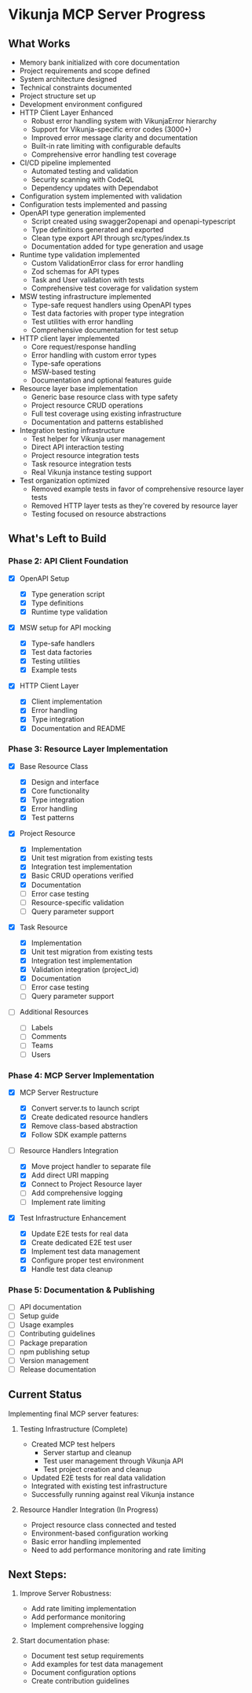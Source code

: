 # Vikunja MCP Server Progress

## What Works

- Memory bank initialized with core documentation
- Project requirements and scope defined
- System architecture designed
- Technical constraints documented
- Project structure set up
- Development environment configured
- HTTP Client Layer Enhanced
  - Robust error handling system with VikunjaError hierarchy
  - Support for Vikunja-specific error codes (3000+)
  - Improved error message clarity and documentation
  - Built-in rate limiting with configurable defaults
  - Comprehensive error handling test coverage
- CI/CD pipeline implemented
  - Automated testing and validation
  - Security scanning with CodeQL
  - Dependency updates with Dependabot
- Configuration system implemented with validation
- Configuration tests implemented and passing
- OpenAPI type generation implemented
  - Script created using swagger2openapi and openapi-typescript
  - Type definitions generated and exported
  - Clean type export API through src/types/index.ts
  - Documentation added for type generation and usage
- Runtime type validation implemented
  - Custom ValidationError class for error handling
  - Zod schemas for API types
  - Task and User validation with tests
  - Comprehensive test coverage for validation system
- MSW testing infrastructure implemented
  - Type-safe request handlers using OpenAPI types
  - Test data factories with proper type integration
  - Test utilities with error handling
  - Comprehensive documentation for test setup
- HTTP client layer implemented
  - Core request/response handling
  - Error handling with custom error types
  - Type-safe operations
  - MSW-based testing
  - Documentation and optional features guide
- Resource layer base implementation
  - Generic base resource class with type safety
  - Project resource CRUD operations
  - Full test coverage using existing infrastructure
  - Documentation and patterns established
- Integration testing infrastructure
  - Test helper for Vikunja user management
  - Direct API interaction testing
  - Project resource integration tests
  - Task resource integration tests
  - Real Vikunja instance testing support
- Test organization optimized
  - Removed example tests in favor of comprehensive resource layer tests
  - Removed HTTP layer tests as they're covered by resource layer
  - Testing focused on resource abstractions

## What's Left to Build

### Phase 2: API Client Foundation

- [x] OpenAPI Setup

  - [x] Type generation script
  - [x] Type definitions
  - [x] Runtime type validation

- [x] MSW setup for API mocking

  - [x] Type-safe handlers
  - [x] Test data factories
  - [x] Testing utilities
  - [x] Example tests

- [x] HTTP Client Layer
  - [x] Client implementation
  - [x] Error handling
  - [x] Type integration
  - [x] Documentation and README

### Phase 3: Resource Layer Implementation

- [x] Base Resource Class

  - [x] Design and interface
  - [x] Core functionality
  - [x] Type integration
  - [x] Error handling
  - [x] Test patterns

- [x] Project Resource

  - [x] Implementation
  - [x] Unit test migration from existing tests
  - [x] Integration test implementation
  - [x] Basic CRUD operations verified
  - [x] Documentation
  - [ ] Error case testing
  - [ ] Resource-specific validation
  - [ ] Query parameter support

- [x] Task Resource

  - [x] Implementation
  - [x] Unit test migration from existing tests
  - [x] Integration test implementation
  - [x] Validation integration (project_id)
  - [x] Documentation
  - [ ] Error case testing
  - [ ] Query parameter support

- [ ] Additional Resources
  - [ ] Labels
  - [ ] Comments
  - [ ] Teams
  - [ ] Users

### Phase 4: MCP Server Implementation

- [x] MCP Server Restructure

  - [x] Convert server.ts to launch script
  - [x] Create dedicated resource handlers
  - [x] Remove class-based abstraction
  - [x] Follow SDK example patterns

- [ ] Resource Handlers Integration

  - [x] Move project handler to separate file
  - [x] Add direct URI mapping
  - [x] Connect to Project Resource layer
  - [ ] Add comprehensive logging
  - [ ] Implement rate limiting

- [x] Test Infrastructure Enhancement
  - [x] Update E2E tests for real data
  - [x] Create dedicated E2E test user
  - [x] Implement test data management
  - [x] Configure proper test environment
  - [x] Handle test data cleanup

### Phase 5: Documentation & Publishing

- [ ] API documentation
- [ ] Setup guide
- [ ] Usage examples
- [ ] Contributing guidelines
- [ ] Package preparation
- [ ] npm publishing setup
- [ ] Version management
- [ ] Release documentation

## Current Status

Implementing final MCP server features:

1. Testing Infrastructure (Complete)

   - Created MCP test helpers
     - Server startup and cleanup
     - Test user management through Vikunja API
     - Test project creation and cleanup
   - Updated E2E tests for real data validation
   - Integrated with existing test infrastructure
   - Successfully running against real Vikunja instance

2. Resource Handler Integration (In Progress)
   - Project resource class connected and tested
   - Environment-based configuration working
   - Basic error handling implemented
   - Need to add performance monitoring and rate limiting

## Next Steps:

1. Improve Server Robustness:

   - Add rate limiting implementation
   - Add performance monitoring
   - Implement comprehensive logging

2. Start documentation phase:
   - Document test setup requirements
   - Add examples for test data management
   - Document configuration options
   - Create contribution guidelines

